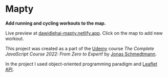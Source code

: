 # Mapty

**Add running and cycling workouts to the map.**

Live preview at [dawidlehai-mapty.netlify.app](https://dawidlehai-mapty.netlify.app/). Click on the map to add new workout.

This project was created as a part of the [Udemy](https://www.udemy.com/ 'Udemy') course _The Complete JavaScript Course 2022: From Zero to Expert!_ by [Jonas Schmedtmann](https://twitter.com/jonasschmedtman 'Jonas Schmedtmann on Twitter').

In the project I used object-oriented programming paradigm and [Leaflet API](https://leafletjs.com/ 'Leaflet').
